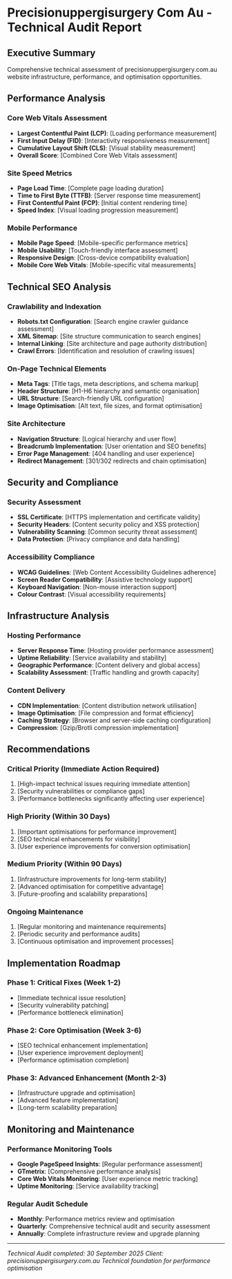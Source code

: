 # Precisionuppergisurgery Com Au - Technical Audit Report

## Executive Summary
Comprehensive technical assessment of precisionuppergisurgery.com.au website infrastructure, performance, and optimisation opportunities.

## Performance Analysis

### Core Web Vitals Assessment
- **Largest Contentful Paint (LCP)**: [Loading performance measurement]
- **First Input Delay (FID)**: [Interactivity responsiveness measurement]
- **Cumulative Layout Shift (CLS)**: [Visual stability measurement]
- **Overall Score**: [Combined Core Web Vitals assessment]

### Site Speed Metrics
- **Page Load Time**: [Complete page loading duration]
- **Time to First Byte (TTFB)**: [Server response time measurement]
- **First Contentful Paint (FCP)**: [Initial content rendering time]
- **Speed Index**: [Visual loading progression measurement]

### Mobile Performance
- **Mobile Page Speed**: [Mobile-specific performance metrics]
- **Mobile Usability**: [Touch-friendly interface assessment]
- **Responsive Design**: [Cross-device compatibility evaluation]
- **Mobile Core Web Vitals**: [Mobile-specific vital measurements]

## Technical SEO Analysis

### Crawlability and Indexation
- **Robots.txt Configuration**: [Search engine crawler guidance assessment]
- **XML Sitemap**: [Site structure communication to search engines]
- **Internal Linking**: [Site architecture and page authority distribution]
- **Crawl Errors**: [Identification and resolution of crawling issues]

### On-Page Technical Elements
- **Meta Tags**: [Title tags, meta descriptions, and schema markup]
- **Header Structure**: [H1-H6 hierarchy and semantic organisation]
- **URL Structure**: [Search-friendly URL configuration]
- **Image Optimisation**: [Alt text, file sizes, and format optimisation]

### Site Architecture
- **Navigation Structure**: [Logical hierarchy and user flow]
- **Breadcrumb Implementation**: [User orientation and SEO benefits]
- **Error Page Management**: [404 handling and user experience]
- **Redirect Management**: [301/302 redirects and chain optimisation]

## Security and Compliance

### Security Assessment
- **SSL Certificate**: [HTTPS implementation and certificate validity]
- **Security Headers**: [Content security policy and XSS protection]
- **Vulnerability Scanning**: [Common security threat assessment]
- **Data Protection**: [Privacy compliance and data handling]

### Accessibility Compliance
- **WCAG Guidelines**: [Web Content Accessibility Guidelines adherence]
- **Screen Reader Compatibility**: [Assistive technology support]
- **Keyboard Navigation**: [Non-mouse interaction support]
- **Colour Contrast**: [Visual accessibility requirements]

## Infrastructure Analysis

### Hosting Performance
- **Server Response Time**: [Hosting provider performance assessment]
- **Uptime Reliability**: [Service availability and stability]
- **Geographic Performance**: [Content delivery and global access]
- **Scalability Assessment**: [Traffic handling and growth capacity]

### Content Delivery
- **CDN Implementation**: [Content distribution network utilisation]
- **Image Optimisation**: [File compression and format efficiency]
- **Caching Strategy**: [Browser and server-side caching configuration]
- **Compression**: [Gzip/Brotli compression implementation]

## Recommendations

### Critical Priority (Immediate Action Required)
1. [High-impact technical issues requiring immediate attention]
2. [Security vulnerabilities or compliance gaps]
3. [Performance bottlenecks significantly affecting user experience]

### High Priority (Within 30 Days)
1. [Important optimisations for performance improvement]
2. [SEO technical enhancements for visibility]
3. [User experience improvements for conversion optimisation]

### Medium Priority (Within 90 Days)
1. [Infrastructure improvements for long-term stability]
2. [Advanced optimisation for competitive advantage]
3. [Future-proofing and scalability preparations]

### Ongoing Maintenance
1. [Regular monitoring and maintenance requirements]
2. [Periodic security and performance audits]
3. [Continuous optimisation and improvement processes]

## Implementation Roadmap

### Phase 1: Critical Fixes (Week 1-2)
- [Immediate technical issue resolution]
- [Security vulnerability patching]
- [Performance bottleneck elimination]

### Phase 2: Core Optimisation (Week 3-6)
- [SEO technical enhancement implementation]
- [User experience improvement deployment]
- [Performance optimisation completion]

### Phase 3: Advanced Enhancement (Month 2-3)
- [Infrastructure upgrade and optimisation]
- [Advanced feature implementation]
- [Long-term scalability preparation]

## Monitoring and Maintenance

### Performance Monitoring Tools
- **Google PageSpeed Insights**: [Regular performance assessment]
- **GTmetrix**: [Comprehensive performance analysis]
- **Core Web Vitals Monitoring**: [User experience metric tracking]
- **Uptime Monitoring**: [Service availability tracking]

### Regular Audit Schedule
- **Monthly**: Performance metrics review and optimisation
- **Quarterly**: Comprehensive technical audit and security assessment
- **Annually**: Complete infrastructure review and upgrade planning

---
*Technical Audit completed: 30 September 2025*
*Client: precisionuppergisurgery.com.au*
*Technical foundation for performance optimisation*
